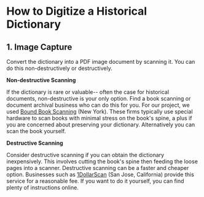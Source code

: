# How to Digitize a Historical Dictionary

## 1. Image Capture

Convert the dictionary into a PDF image document by scanning it. You can do this non-destructively or destructively. 

__Non-destructive Scanning__

If the dictionary is rare or valuable-- often the case for historical documents, non-destructive is your only option. Find a book scanning or document archival business who can do this for you. For our project, we used [Bound Book Scanning](https://boundbookscanning.com/) (New York). These firms typically use special hardware to scan books with minimal stress on the book's spine, a plus if you are concerned about preserving your dictionary. Alternatively you can scan the book yourself.  

__Destructive Scanning__

Consider destructive scanning if you can obtain the dictionary inexpensively. This involves cutting the book's spine then feeding the loose pages into a scanner. Destructive scanning can be a faster and cheaper option. Businesses such as [1DollarScan](https://1dollarscan.com/) (San Jose, California) provide this service for a reasonable fee. If you want to do it yourself, you can find plenty of instructions online.

